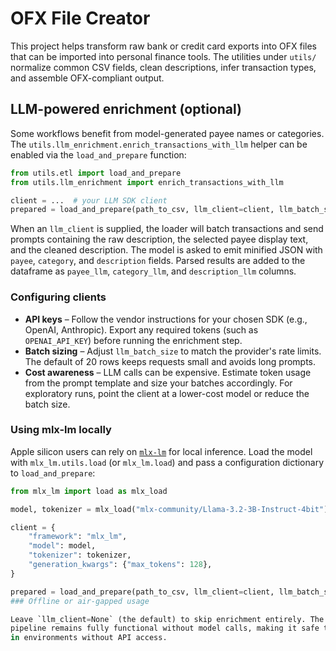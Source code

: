 # OFX File Creator

This project helps transform raw bank or credit card exports into OFX files that can be
imported into personal finance tools. The utilities under `utils/` normalize common CSV
fields, clean descriptions, infer transaction types, and assemble OFX-compliant output.

## LLM-powered enrichment (optional)

Some workflows benefit from model-generated payee names or categories. The
`utils.llm_enrichment.enrich_transactions_with_llm` helper can be enabled via the
`load_and_prepare` function:

```python
from utils.etl import load_and_prepare
from utils.llm_enrichment import enrich_transactions_with_llm

client = ...  # your LLM SDK client
prepared = load_and_prepare(path_to_csv, llm_client=client, llm_batch_size=10)
```

When an `llm_client` is supplied, the loader will batch transactions and send prompts
containing the raw description, the selected payee display text, and the cleaned
description. The model is asked to emit minified JSON with `payee`, `category`, and
`description` fields. Parsed results are added to the dataframe as `payee_llm`,
`category_llm`, and `description_llm` columns.

### Configuring clients

* **API keys** – Follow the vendor instructions for your chosen SDK (e.g., OpenAI,
  Anthropic). Export any required tokens (such as `OPENAI_API_KEY`) before running the
  enrichment step.
* **Batch sizing** – Adjust `llm_batch_size` to match the provider's rate limits. The
  default of 20 rows keeps requests small and avoids long prompts.
* **Cost awareness** – LLM calls can be expensive. Estimate token usage from the
  prompt template and size your batches accordingly. For exploratory runs, point the
  client at a lower-cost model or reduce the batch size.

### Using mlx-lm locally

Apple silicon users can rely on [`mlx-lm`](https://github.com/ml-explore/mlx-examples)
for local inference. Load the model with `mlx_lm.utils.load` (or `mlx_lm.load`) and
pass a configuration dictionary to `load_and_prepare`:

```python
from mlx_lm import load as mlx_load

model, tokenizer = mlx_load("mlx-community/Llama-3.2-3B-Instruct-4bit")

client = {
    "framework": "mlx_lm",
    "model": model,
    "tokenizer": tokenizer,
    "generation_kwargs": {"max_tokens": 128},
}

prepared = load_and_prepare(path_to_csv, llm_client=client, llm_batch_size=10)
### Offline or air-gapped usage

Leave `llm_client=None` (the default) to skip enrichment entirely. The OFX generation
pipeline remains fully functional without model calls, making it safe to run offline or
in environments without API access.
